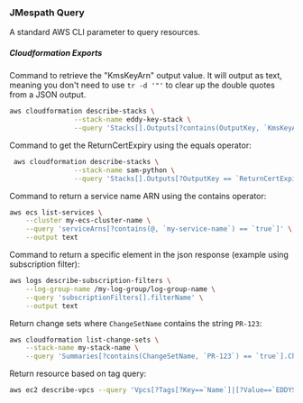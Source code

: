 ### JMespath Query
A standard AWS CLI parameter to query resources.

##### Cloudformation Exports

Command to retrieve the "KmsKeyArn" output value. It will output as text, meaning you don't need to use `tr -d '"'` to clear up the double quotes from a JSON output. 
 
```bash
aws cloudformation describe-stacks \
                --stack-name eddy-key-stack \
                --query 'Stacks[].Outputs[?contains(OutputKey, `KmsKeyArn`) == `true`].OutputValue[]' --output text
```

Command to get the ReturnCertExpiry using the equals operator:

```bash
 aws cloudformation describe-stacks \
                --stack-name sam-python \
                --query 'Stacks[].Outputs[?OutputKey == `ReturnCertExpiry`].OutputValue[]'
```

Command to return a service name ARN using the contains operator:

```bash
aws ecs list-services \
    --cluster my-ecs-cluster-name \
    --query 'serviceArns[?contains(@, `my-service-name`) == `true`]' \
    --output text
```

Command to return a specific element in the json response (example using subscription filter):

```bash
aws logs describe-subscription-filters \
    --log-group-name /my-log-group/log-group-name \
    --query 'subscriptionFilters[].filterName' \
    --output text
```

Return change sets where `ChangeSetName` contains the string `PR-123`:

```bash
aws cloudformation list-change-sets \
    --stack-name my-stack-name \
    --query 'Summaries[?contains(ChangeSetName, `PR-123`) == `true`].ChangeSetName'
```

Return resource based on tag query:

```bash
aws ec2 describe-vpcs --query 'Vpcs[?Tags[?Key==`Name`]|[?Value==`EDDYS_VPC`]].VpcId' --output text
```
